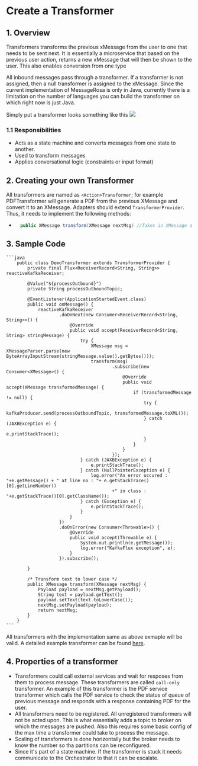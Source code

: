 # Create a Transformer

## 1. Overview

Transformers transforms the previous xMessage from the user to one that needs to be sent next. It is essentially a microservice that based on the previous user action, returns a new xMessage that will then be shown to the user. This also enables conversion from one type

All inbound messages pass through a transformer. If a transformer is not assigned, then a null transformer is assigned to the xMessage. Since the current implementation of MessageRosa is only in Java, currently there is a limitation on the number of languages you can build the transformer on which right now is just Java.

Simply put a transformer looks something like this ![](https://samagra-development.github.io/docs/img/transformer.jpg)

### 1.1 Responsibilities

- Acts as a state machine and converts messages from one state to another.
- Used to transform messages
- Applies conversational logic (constraints or input format)

## 2. Creating your own Transformer

All transformers are named as `<Action>Transformer`; for example PDFTransformer will generate a PDF from the previous XMessage and convert it to an XMessage. Adapters should extend `TransformerProvider`. Thus, it needs to implement the following methods:

- ```java
    public XMessage transform(XMessage nextMsg) //Takes in XMessage and return the next message.
  ```


## 3. Sample Code

    ```java
        public class DemoTransformer extends TransformerProvider {
            private final Flux<ReceiverRecord<String, String>> reactiveKafkaReceiver;
            
            @Value("${processOutbound}")
            private String processOutboundTopic;

            @EventListener(ApplicationStartedEvent.class)
            public void onMessage() {
                reactiveKafkaReceiver
                        .doOnNext(new Consumer<ReceiverRecord<String, String>>() {
                            @Override
                            public void accept(ReceiverRecord<String, String> stringMessage) {
                                try {
                                    XMessage msg = XMessageParser.parse(new ByteArrayInputStream(stringMessage.value().getBytes()));
                                    transform(msg)
                                            .subscribe(new Consumer<XMessage>() {
                                                @Override
                                                public void accept(XMessage transformedMessage) {
                                                    if (transformedMessage != null) {
                                                        try {
                                                            kafkaProducer.send(processOutboundTopic, transformedMessage.toXML());
                                                        } catch (JAXBException e) {
                                                            e.printStackTrace();
                                                        }
                                                    }
                                                }
                                            });
                                } catch (JAXBException e) {
                                    e.printStackTrace();
                                } catch (NullPointerException e) {
                                    log.error("An error occured : "+e.getMessage() + " at line no : "+ e.getStackTrace()[0].getLineNumber()
                                            +" in class : "+e.getStackTrace()[0].getClassName());
                                } catch (Exception e) {
                                    e.printStackTrace();
                                }
                            }
                        })
                        .doOnError(new Consumer<Throwable>() {
                            @Override
                            public void accept(Throwable e) {
                                System.out.println(e.getMessage());
                                log.error("KafkaFlux exception", e);
                            }
                        }).subscribe();

            }

            /* Transform text to lower case */
            public XMessage transform(XMessage nextMsg) {
                Payload payload = nextMsg.getPayload();
                String text = payload.getText();
                payload.setText(text.toLowerCase());
                nextMsg.setPayload(payload);
                return nextMsg;
            }
        }
    ```

All transformers with the implementation same as above exmaple will be valid. A detailed example transformer can be found [here](https://github.com/samagra-comms/transformer/blob/release-4.9.0/src/main/java/com/uci/transformer/odk/ODKConsumerReactive.java).

## 4. Properties of a transformer

- Transformers could call external services and wait for resposes from them to process message. These transformers are called `call-only` transformer. An example of this transformer is the PDF service transformer which calls the PDF service to check the status of queue of previous message and responds with a response containing PDF for the user.
- All transformers need to be registered. All unregistered transformers will not be acted upon. This is what essentially adds a topic to broker on which the messages are pushed. Also this requires some basic config of the max time a transformer could take to process the message.
- Scaling of transformers is done horizontally but the broker needs to know the number so tha partitions can be reconfigured.
- Since it's part of a state machine. If the transformer is stuck it needs communicate to the Orchestrator to that it can be escalate.
